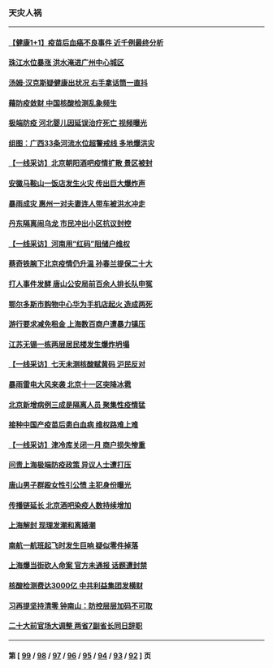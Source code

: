 ### 天灾人祸
---
#### [【健康1+1】疫苗后血癌不良事件 近千例最终分析](../../pages/ncid280/n13760921.md) 
#### [珠江水位暴涨 洪水淹进广州中心城区](../../pages/ncid280/n13760813.md) 
#### [汤姆·汉克斯疑健康出状况 右手拿话筒一直抖](../../pages/ncid280/n13760381.md) 
#### [藉防疫敛财 中国核酸检测乱象频生](../../pages/ncid280/n13760235.md) 
#### [极端防疫 河北婴儿因延误治疗死亡 视频曝光](../../pages/ncid280/n13760121.md) 
#### [组图：广西33条河流水位超警戒线 多地爆洪灾](../../pages/ncid280/n13759971.md) 
#### [【一线采访】北京朝阳酒吧疫情扩散 景区被封](../../pages/ncid280/n13760040.md) 
#### [安徽马鞍山一饭店发生火灾 传出巨大爆炸声](../../pages/ncid280/n13760006.md) 
#### [暴雨成灾 惠州一对夫妻连人带车被洪水冲走](../../pages/ncid280/n13759825.md) 
#### [丹东隔离闹乌龙 市民冲出小区抗议封控](../../pages/ncid280/n13759536.md) 
#### [【一线采访】河南用“红码”阻储户维权](../../pages/ncid280/n13759392.md) 
#### [蔡奇铁腕下北京疫情仍升温 孙春兰提保二十大](../../pages/ncid280/n13759380.md) 
#### [打人事件发酵 唐山公安局前百余人排长队申冤](../../pages/ncid280/n13759336.md) 
#### [鄂尔多斯市购物中心华为手机店起火 造成两死](../../pages/ncid280/n13759348.md) 
#### [游行要求减免租金 上海数百商户遭暴力镇压](../../pages/ncid280/n13758798.md) 
#### [江苏无锡一栋两层居民楼发生爆炸坍塌](../../pages/ncid280/n13759282.md) 
#### [【一线采访】七天未测核酸赋黄码 沪民反对](../../pages/ncid280/n13758088.md) 
#### [暴雨雷电大风来袭 北京十一区突降冰雹](../../pages/ncid280/n13758385.md) 
#### [北京新增病例三成是隔离人员 聚集性疫情猛](../../pages/ncid280/n13757776.md) 
#### [接种中国产疫苗后患白血病 维权路难上难](../../pages/ncid280/n13757363.md) 
#### [【一线采访】津冷库关闭一月 商户损失惨重](../../pages/ncid280/n13757772.md) 
#### [问责上海极端防疫政策 异议人士遭打压](../../pages/ncid280/n13757256.md) 
#### [唐山男子群殴女性引公愤 主犯身份曝光](../../pages/ncid280/n13757180.md) 
#### [传播链延长 北京酒吧染疫人数持续增加](../../pages/ncid280/n13757164.md) 
#### [上海解封 现理发潮和离婚潮](../../pages/ncid280/n13757062.md) 
#### [南航一航班起飞时发生巨响 疑似零件掉落](../../pages/ncid280/n13757109.md) 
#### [上海爆当街砍人命案 官方未通报 话题遭封禁](../../pages/ncid280/n13756964.md) 
#### [核酸检测费达3000亿 中共利益集团发横财](../../pages/ncid280/n13757046.md) 
#### [习再提坚持清零 钟南山：防控层层加码不可取](../../pages/ncid280/n13756635.md) 
#### [二十大前官场大调整 两省7副省长同日辞职](../../pages/ncid280/n13756604.md) 

---
#### 第 [ [99](./99.md) / [98](./98.md) / [97](./97.md) / [96](./96.md) / [95](./95.md) / [94](./94.md) / [93](./93.md) / [92](./92.md) ] 页
